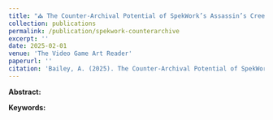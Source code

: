 ```yaml
---
title: "⛪ The Counter-Archival Potential of SpekWork’s Assassin’s Creed Art History (forthcoming)"
collection: publications
permalink: /publication/spekwork-counterarchive
excerpt: ''
date: 2025-02-01
venue: 'The Video Game Art Reader'
paperurl: ''
citation: 'Bailey, A. (2025). The Counter-Archival Potential of SpekWork’s Assassin’s Creed Art History. In The Video Game Art Reader Volume 5, the VGA Gallery and Amherst College Press.'
---
```


<b>Abstract:</b>

<b>Keywords:</b>
